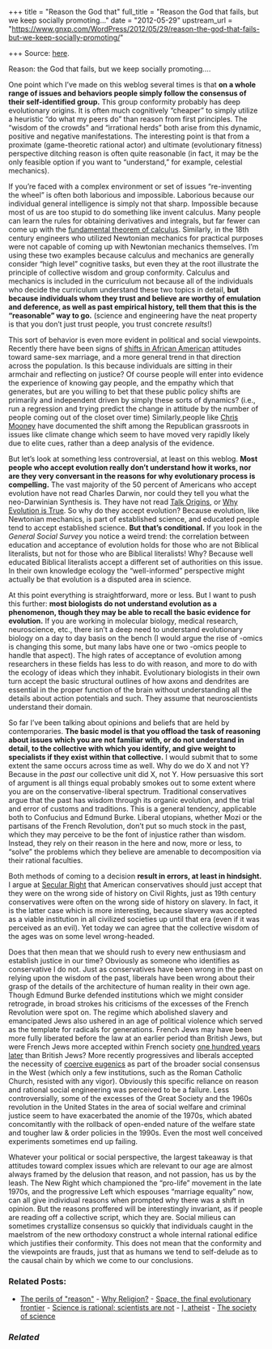 +++
title = "Reason the God that"
full_title = "Reason the God that fails, but we keep socially promoting…"
date = "2012-05-29"
upstream_url = "https://www.gnxp.com/WordPress/2012/05/29/reason-the-god-that-fails-but-we-keep-socially-promoting/"

+++
Source: [here](https://www.gnxp.com/WordPress/2012/05/29/reason-the-god-that-fails-but-we-keep-socially-promoting/).

Reason: the God that fails, but we keep socially promoting….

One point which I’ve made on this weblog several times is that **on a whole range of issues and behaviors people simply follow the consensus of their self-identified group.** This group conformity probably has deep evolutionary origins. It is often much cognitively “cheaper” to simply utilize a heuristic “do what my peers do” than reason from first principles. The “wisdom of the crowds” and “irrational herds” both arise from this dynamic, positive and negative manifestations. The interesting point is that from a proximate (game-theoretic rational actor) and ultimate (evolutionary fitness) perspective ditching reason is often quite reasonable (in fact, it may be the only feasible option if you want to “understand,” for example, celestial mechanics).

  
If you’re faced with a complex environment or set of issues “re-inventing the wheel” is often both laborious and impossible. Laborious because our individual general intelligence is simply not that sharp. Impossible because most of us are too stupid to do something like invent calculus. Many people can learn the rules for obtaining derivatives and integrals, but far fewer can come up with the [fundamental theorem of calculus](https://en.wikipedia.org/wiki/Fundamental_theorem_of_calculus). Similarly, in the 18th century engineers who utilized Newtonian mechanics for practical purposes were not capable of coming up with Newtonian mechanics themselves. I’m using these two examples because calculus and mechanics are generally consider “high level” cognitive tasks, but even they at the root illustrate the principle of collective wisdom and group conformity. Calculus and mechanics is included in the curriculum not because all of the individuals who decide the curriculum understand these two topics in detail, **but because individuals whom they trust and believe are worthy of emulation and deference, as well as past empirical history, tell them that this is the “reasonable” way to go.** (science and engineering have the neat property is that you don’t just trust people, you trust concrete *results*!)

This sort of behavior is even more evident in political and social viewpoints. Recently there have been signs of [shifts in African American](http://fivethirtyeight.blogs.nytimes.com/2012/05/25/signs-of-shift-among-african-americans-on-same-sex-marriage/) attitudes toward same-sex marriage, and a more general trend in that direction across the population. Is this because individuals are sitting in their armchair and reflecting on justice? Of course people will enter into evidence the experience of knowing gay people, and the empathy which that generates, but are you willing to bet that these public policy shifts are primarily and independent driven by simply these sorts of dynamics? (i.e., run a regression and trying predict the change in attitude by the number of people coming out of the closet over time) Similarly,people like [Chris Mooney](https://en.wikipedia.org/wiki/Chris_Mooney_(journalist)) have documented the shift among the Republican grassroots in issues like climate change which seem to have moved very rapidly likely due to elite cues, rather than a deep analysis of the evidence.

But let’s look at something less controversial, at least on this weblog. **Most people who accept evolution really don’t understand how it works, nor are they very conversant in the reasons for why evolutionary process is compelling.** The vast majority of the 50 percent of Americans who accept evolution have not read Charles Darwin, nor could they tell you what the neo-Darwinian Synthesis is. They have not read [Talk Origins](http://www.talkorigins.org/), or [Why Evolution is True](https://www.amazon.com/exec/obidos/ASIN/B002ZNJWJU/geneexpressio-20). So why do they accept evolution? Because evolution, like Newtonian mechanics, is part of established science, and educated people tend to accept established science. **But that’s conditional.** If you look in the *General Social Survey* you notice a weird trend: the correlation between education and acceptance of evolution holds for those who are not Biblical literalists, but not for those who are Biblical literalists! Why? Because well educated Biblical literalists accept a different set of authorities on this issue. In their own knowledge ecology the “well-informed” perspective might actually be that evolution is a disputed area in science.

At this point everything is straightforward, more or less. But I want to push this further: **most biologists do not understand evolution as a phenomenon, though they may be able to recall the basic evidence for evolution.** If you are working in molecular biology, medical research, neuroscience, etc., there isn’t a deep need to understand evolutionary biology on a day to day basis on the bench (I would argue the rise of -omics is changing this some, but many labs have one or two -omics people to handle that aspect). The high rates of acceptance of evolution among researchers in these fields has less to do with reason, and more to do with the ecology of ideas which they inhabit. Evolutionary biologists in their own turn accept the basic structural outlines of how axons and dendrites are essential in the proper function of the brain without understanding all the details about action potentials and such. They assume that neuroscientists understand their domain.

So far I’ve been talking about opinions and beliefs that are held by contemporaries. **The basic model is that you offload the task of reasoning about issues which you are not familiar with, or do not understand in detail, to the collective with which you identify, and give weight to specialists if they exist within that collective.** I would submit that to some extent the same occurs across time as well. Why do we do X and not Y? Because in the *past* our collective unit did X, not Y. How persuasive this sort of argument is all things equal probably smokes out to some extent where you are on the conservative-liberal spectrum. Traditional conservatives argue that the past has wisdom through its organic evolution, and the trial and error of customs and traditions. This is a general tendency, applicable both to Confucius and Edmund Burke. Liberal utopians, whether Mozi or the partisans of the French Revolution, don’t put so much stock in the past, which they may perceive to be the font of injustice rather than wisdom. Instead, they rely on their reason in the here and now, more or less, to “solve” the problems which they believe are amenable to decomposition via their rational faculties.

Both methods of coming to a decision **result in errors, at least in hindsight.** I argue at [Secular Right](http://secularright.org/SR/wordpress/2012/05/29/one-must-sometimes-be-wrong-to-ever-be-right/) that American conservatives should just accept that they were on the wrong side of history on Civil Rights, just as 19th century conservatives were often on the wrong side of history on slavery. In fact, it is the latter case which is more interesting, because slavery was accepted as a viable institution in all civilized societies up until that era (even if it was perceived as an evil). Yet today we can agree that the collective wisdom of the ages was on some level wrong-headed.

Does that then mean that we should rush to every new enthusiasm and establish justice in our time? Obviously as someone who identifies as conservative I do not. Just as conservatives have been wrong in the past on relying upon the wisdom of the past, liberals have been wrong about their grasp of the details of the architecture of human reality in their own age. Though Edmund Burke defended institutions which we might consider retrograde, in broad strokes his criticisms of the excesses of the French Revolution were spot on. The regime which abolished slavery and emancipated Jews also ushered in an age of political violence which served as the template for radicals for generations. French Jews may have been more fully liberated before the law at an earlier period than British Jews, but were French Jews more accepted within French society [one hundred years later](https://en.wikipedia.org/wiki/Dreyfus_affair) than British Jews? More recently progressives and liberals accepted the necessity of [coercive eugenics](https://en.wikipedia.org/wiki/Compulsory_sterilization#Sweden) as part of the broader social consensus in the West (which only a few institutions, such as the Roman Catholic Church, resisted with any vigor). Obviously this specific reliance on reason and rational social engineering was perceived to be a failure. Less controversially, some of the excesses of the Great Society and the 1960s revolution in the United States in the area of social welfare and criminal justice seem to have exacerbated the anomie of the 1970s, which abated concomitantly with the rollback of open-ended nature of the welfare state and tougher law & order policies in the 1990s. Even the most well conceived experiments sometimes end up failing.

Whatever your political or social perspective, the largest takeaway is that attitudes toward complex issues which are relevant to our age are almost always framed by the delusion that reason, and not passion, has us by the leash. The New Right which championed the “pro-life” movement in the late 1970s, and the progressive Left which espouses “marriage equality” now, can all give individual reasons when prompted why there was a shift in opinion. But the reasons proffered will be interestingly invariant, as if people are reading off a collective script, which they are. Social milieus can sometimes crystallize consensus so quickly that individuals caught in the maelstrom of the new orthodoxy construct a whole internal rational edifice which justifies their conformity. This does not mean that the conformity and the viewpoints are frauds, just that as humans we tend to self-delude as to the causal chain by which we come to our conclusions.

### Related Posts:

- [The perils of
  "reason"](https://www.gnxp.com/WordPress/2012/08/12/the-perils-of-reason/) - [Why
  Religion?](https://www.gnxp.com/WordPress/2006/09/13/why-religion-2/) - [Space, the final evolutionary
  frontier](https://www.gnxp.com/WordPress/2011/03/22/space-the-final-evolutionary-frontier/) - [Science is rational; scientists are
  not](https://www.gnxp.com/WordPress/2008/09/03/science-is-rational-scientists-are-not/) - [I, atheist](https://www.gnxp.com/WordPress/2005/11/14/i-atheist/) - [The society of
  science](https://www.gnxp.com/WordPress/2006/02/21/the-society-of-science/)

### *Related*

[](https://www.addtoany.com/add_to/facebook?linkurl=https%3A%2F%2Fwww.gnxp.com%2FWordPress%2F2012%2F05%2F29%2Freason-the-god-that-fails-but-we-keep-socially-promoting%2F&linkname=Reason%3A%20the%20God%20that%20fails%2C%20but%20we%20keep%20socially%20promoting%E2%80%A6. "Facebook")[](https://www.addtoany.com/add_to/twitter?linkurl=https%3A%2F%2Fwww.gnxp.com%2FWordPress%2F2012%2F05%2F29%2Freason-the-god-that-fails-but-we-keep-socially-promoting%2F&linkname=Reason%3A%20the%20God%20that%20fails%2C%20but%20we%20keep%20socially%20promoting%E2%80%A6. "Twitter")[](https://www.addtoany.com/add_to/email?linkurl=https%3A%2F%2Fwww.gnxp.com%2FWordPress%2F2012%2F05%2F29%2Freason-the-god-that-fails-but-we-keep-socially-promoting%2F&linkname=Reason%3A%20the%20God%20that%20fails%2C%20but%20we%20keep%20socially%20promoting%E2%80%A6. "Email")[](https://www.addtoany.com/share)
